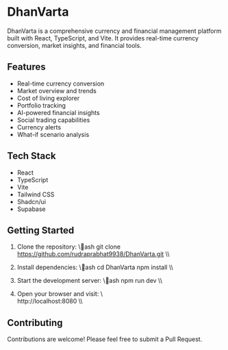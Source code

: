 ﻿# DhanVarta

DhanVarta is a comprehensive currency and financial management platform built with React, TypeScript, and Vite. It provides real-time currency conversion, market insights, and financial tools.

## Features

- Real-time currency conversion
- Market overview and trends
- Cost of living explorer
- Portfolio tracking
- AI-powered financial insights
- Social trading capabilities
- Currency alerts
- What-if scenario analysis

## Tech Stack

- React
- TypeScript
- Vite
- Tailwind CSS
- Shadcn/ui
- Supabase

## Getting Started

1. Clone the repository:
\\\ash
git clone https://github.com/rudraprabhat9938/DhanVarta.git
\\\

2. Install dependencies:
\\\ash
cd DhanVarta
npm install
\\\

3. Start the development server:
\\\ash
npm run dev
\\\

4. Open your browser and visit:
\\\
http://localhost:8080
\\\

## Contributing

Contributions are welcome! Please feel free to submit a Pull Request.



